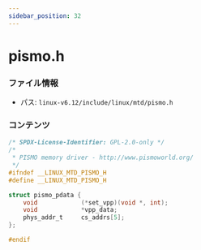 ```yaml
---
sidebar_position: 32
---
```

# pismo.h

### ファイル情報

- パス: `linux-v6.12/include/linux/mtd/pismo.h`

### コンテンツ

```h
/* SPDX-License-Identifier: GPL-2.0-only */
/*
 * PISMO memory driver - http://www.pismoworld.org/
 */
#ifndef __LINUX_MTD_PISMO_H
#define __LINUX_MTD_PISMO_H

struct pismo_pdata {
	void			(*set_vpp)(void *, int);
	void			*vpp_data;
	phys_addr_t		cs_addrs[5];
};

#endif

```
